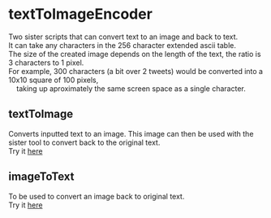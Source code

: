 textToImageEncoder
==================

Two sister scripts that can convert text to an image and back to text. <br>
It can take any characters in the 256 character extended ascii table. <br>
The size of the created image depends on the length of the text, the ratio is 3 characters to 1 pixel. <br>
For example, 300 characters (a bit over 2 tweets) would be converted into a 10x10 square of 100 pixels, <br>
&nbsp;&nbsp;&nbsp; taking up aproximately the same screen space as a single character.


textToImage
------------
Converts inputted text to an image. This image can then be used with the sister tool to convert back to the original text.<br>
Try it <a href="http://csclub.uwaterloo.ca/~nkhrynui/pages/textToImage.html" target="_blank"> here</a>


imageToText
------------
To be used to convert an image back to original text.<br>
Try it <a href="http://csclub.uwaterloo.ca/~nkhrynui/pages/imageToText.html" target="_blank"> here</a>
